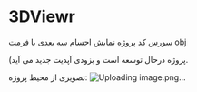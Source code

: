 # 3DViewr
سورس کد پروژه نمایش اجسام سه بعدی با فرمت obj 

(پروژه درحال توسعه است و بزودی آپدیت جدید می آید.

تصویری از محیط پروژه:
![Uploading image.png…]()
